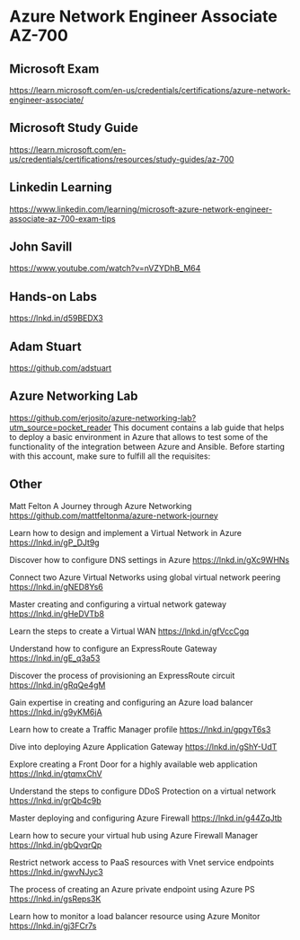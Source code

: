 # Azure Network Engineer Associate AZ-700

## Microsoft Exam
https://learn.microsoft.com/en-us/credentials/certifications/azure-network-engineer-associate/

## Microsoft Study Guide
https://learn.microsoft.com/en-us/credentials/certifications/resources/study-guides/az-700

## Linkedin Learning
https://www.linkedin.com/learning/microsoft-azure-network-engineer-associate-az-700-exam-tips

## John Savill
https://www.youtube.com/watch?v=nVZYDhB_M64

## Hands-on Labs
https://lnkd.in/d59BEDX3

## Adam Stuart
https://github.com/adstuart

## Azure Networking Lab
https://github.com/erjosito/azure-networking-lab?utm_source=pocket_reader
This document contains a lab guide that helps to deploy a basic environment in Azure that allows to test some of the functionality of the integration between Azure and Ansible. Before starting with this account, make sure to fulfill all the requisites:

## Other

Matt Felton A Journey through Azure Networking
https://github.com/mattfeltonma/azure-network-journey

Learn how to design and implement a Virtual Network in Azure
https://lnkd.in/gP_DJt9g

Discover how to configure DNS settings in Azure
https://lnkd.in/gXc9WHNs

Connect two Azure Virtual Networks using global virtual network peering
https://lnkd.in/gNED8Ys6

Master creating and configuring a virtual network gateway
https://lnkd.in/gHeDVTb8

Learn the steps to create a Virtual WAN
https://lnkd.in/gfVccCgq

Understand how to configure an ExpressRoute Gateway
https://lnkd.in/gE_q3a53

Discover the process of provisioning an ExpressRoute circuit
https://lnkd.in/gRqQe4gM

Gain expertise in creating and configuring an Azure load balancer
https://lnkd.in/g9yKM6jA

Learn how to create a Traffic Manager profile
https://lnkd.in/gpgvT6s3

Dive into deploying Azure Application Gateway
https://lnkd.in/gShY-UdT

Explore creating a Front Door for a highly available web application
https://lnkd.in/gtqmxChV

Understand the steps to configure DDoS Protection on a virtual network
https://lnkd.in/grQb4c9b

Master deploying and configuring Azure Firewall
https://lnkd.in/g44ZqJtb

Learn how to secure your virtual hub using Azure Firewall Manager
https://lnkd.in/gbQvqrQp

Restrict network access to PaaS resources with Vnet service endpoints
https://lnkd.in/gwvNJyc3

The process of creating an Azure private endpoint using Azure PS
https://lnkd.in/gsReps3K

Learn how to monitor a load balancer resource using Azure Monitor
https://lnkd.in/gj3FCr7s
